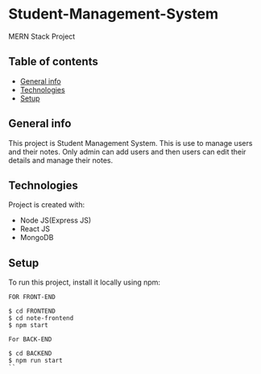 # Student-Management-System
MERN Stack Project
## Table of contents
* [General info](#general-info)
* [Technologies](#technologies)
* [Setup](#setup)

## General info
This project is Student Management System. This is use to manage users and their notes. Only admin can add users and then users can edit their details and manage their notes.
	
## Technologies
Project is created with:
* Node JS(Express JS)
* React JS
* MongoDB
	
## Setup
To run this project, install it locally using npm:
```
FOR FRONT-END

$ cd FRONTEND
$ cd note-frontend
$ npm start

For BACK-END

$ cd BACKEND
$ npm run start
``
